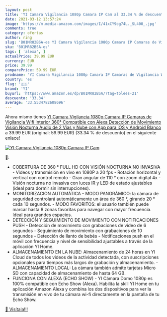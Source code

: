 ```yaml
---
layout: post
title: 'YI Camara Vigilancia 1080p Camara IP Cam al 33.34 % de descuento'
date: 2021-03-12 13:57:24
image: 'https://m.media-amazon.com/images/I/41xCY9og74L._SL400_.jpg'
comments: true
category: ofertas
author: ring
slug: 'B01MR82BSA-es YI Camara Vigilancia 1080p Camara IP Camaras de Vigilancia...'
sku: 'B01MR82BSA-es'
tags: [ 'alexa', ]
actualPrice: 39.99 EUR
currency: EUR
price: 39.99
comparePrice: 59.99 EUR
prodname: 'YI Camara Vigilancia 1080p Camara IP Camaras de Vigilancia Wifi Interior 360° Compatible con Alexa Detección de Movimiento  Visión Nocturna  Audio de 2 Vias y Nube con App para iOS y Android Blanco'
country: 'es'
flag: '🇪🇸'
brand: 'YI'
buyurl: 'https://www.amazon.es/dp/B01MR82BSA/?tag=tolees-21'
descuento: '33.34'
average: '33.5534782608696'
---
```


Ahora mismo tienes [YI Camara Vigilancia 1080p Camara IP Camaras de Vigilancia Wifi Interior 360° Compatible con Alexa Detección de Movimiento  Visión Nocturna  Audio de 2 Vias y Nube con App para iOS y Android Blanco](https://www.amazon.es/dp/B01MR82BSA/?tag=tolees-21) a 39.99 EUR (original: 59.99 EUR) (33.34 %  de descuento) en el siguiente enlace!

[![YI Camara Vigilancia 1080p Camara IP Cam](https://m.media-amazon.com/images/I/41xCY9og74L._SL400_.jpg)](https://www.amazon.es/dp/B01MR82BSA/?tag=tolees-21)

🔎:

- COBERTURA DE 360 ° FULL HD CON VISIÓN NOCTURNA NO INVASIVA - Videos y transmisión en vivo en 1080P a 20 fps - Rotación horizontal y vertical con control remoto - Gran angular de 110 ° con zoom digital 4x - Visión nocturna no invasiva con luces IR y LED de estado ajustables (ideal para dormir sin interrupciones).
- MONITORIZACIÓN AUTOMÁTICA - MODO PANORÁMICO: la cámara de seguridad controlará automáticamente un área de 360 °, girando 20 ° cada 10 segundos. - MODO FAVORITOS: el usuario también puede marcar hasta 8 zonas favoritas para navegar con mayor frecuencia. Ideal para grandes espacios.
- DETECCIÓN Y SEGUIMIENTO DE MOVIMIENTO CON NOTIFICACIONES PUSH - Detección de movimiento con grabaciones de vídeo de 6 segundos - Seguimiento de movimiento con grabaciones de 10 segundos - Detección de llanto de bebés - Notificaciones push en el móvil con frecuencia y nivel de sensibilidad ajustables a través de la aplicación YI Home.
- ALMACENAMIENTO EN LA NUBE: Almacenamiento de 24 horas en YI Cloud de todos los videos de la actividad detectada, con suscripciones opcionales para tiempos más largos de grabación y almacenamiento. - ALMACENAMIENTO LOCAL: La cámara también admite tarjetas Micro SD con capacidad de almacenamiento de hasta 64 GB.
- FUNCIONA CON ALEXA (ECHO SHOW) - YI Cámara Domo 1080p es 100% compatible con Echo Show (Alexa). Habilita la skill YI Home en tu aplicación Amazon Alexa y combina los dos dispositivos para ver la transmisión en vivo de tu cámara wi-fi directamente en la pantalla de tu Echo Show.

[🛒 Visítala!!!](https://www.amazon.es/dp/B01MR82BSA/?tag=tolees-21)

